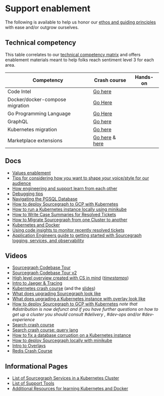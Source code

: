 # Support enablement

The following is available to help us honor our [ethos and guiding principles](../index.md) with ease and/or outgrow ourselves.

## Technical competency

This table correlates to our [technical competency matrix](https://docs.google.com/spreadsheets/d/1npAo9c_yDGreh1KlUgG0qlG6nTNwW39sl4vTmAvwQu0/edit#gid=0) and offers enablement materials meant to help folks reach sentiment level 3 for each area.

| Competency                      | Crash course                                                                                                                                                                          | Hands-on |
| ------------------------------- | ------------------------------------------------------------------------------------------------------------------------------------------------------------------------------------- | -------- |
| Code Intel                      | [Go here](https://docs.google.com/presentation/d/1DpKx6lW6kFwOv9BJVS9u69cA93EHiXMmzeSVbA1xzgE/edit?usp=sharing)                                                                       |          |
| Docker/docker-compose migration | [Go Here](docker-compose-migrations.md)                                                                                                                                               |          |
| Go Programming Language         | [Go Here](https://go.dev/tour/welcome/1)                                                                                                                                              |          |
| GraphQL                         | [Go here](https://docs.google.com/presentation/d/1qgid2A0D0ycNidRfzsl2YrmjKTPiG_W8HPoECdgXwLE/edit?usp=sharing)                                                                       |          |
| Kubernetes migration            | [Go here](k8-migration.md)                                                                                                                                                            |          |
| Marketplace extensions          | [Go here](https://www.loom.com/share/ccee20f548c54b328951427bb00874e6) & [here](https://docs.google.com/presentation/d/1pxMoWaVUbFg80_YpnHZRNZ3kzJzaNs0FHAH9QvIVcz8/edit?usp=sharing) |

## Docs

- [Values enablement](support-values-enablement.md)
- [Tips for considering how you want to shape your voice/style for our audience](shape-your-voice.md)
- [How engineering and support learn from each other](eng-support-learn-from-eachother.md)
- [Debugging tips](debugging-tips.md)
- [Navigating the PGSQL Database](pgsql-guide.md)
- [How to deploy Sourcegraph to GCP with Kubernetes](gcp-sg-k8s.md)
- [How to run a Kubernetes instance locally using minikube](minikube.md)
- [How to Write Case Summaries for Resolved Tickets](zendesk-ticket-exporter.md)
- [How to Migrate Sourcegraph from one Cluster to another](k8-migration.md)
- [Kubernetes and Docker](k8s-resources.md)
- [Using code insights to monitor recently resolved tickets](keeping-up-with-resolved-issues.md)
- [Application Engineers guide to getting started with Sourcegraph logging, services, and observability](../../tools/support-logging-guide.md)

## Videos

- [Sourcegraph Codebase Tour](https://www.youtube.com/watch?v=3OewJAaX4KI)
- [Sourcegraph Codebase Tour v2](https://www.youtube.com/watch?v=VXaUXwMLzjg)
- [High level overview created with CS in mind](https://drive.google.com/file/d/1Veat9m5gb8O0fL37b-lD5rl5fKToTmb6/view?usp=sharing) ([_timestamps_](high-level-overview-index.md))
- [Intro to Jaeger & Tracing](https://drive.google.com/file/d/17mnCqJWJ1C855hl73hV1Y5S-1EOzusgX/view?usp=sharing)
- [Kubernetes crash course](https://drive.google.com/file/d/1mmD3NZaxAGiIwGLvYxK80DjuQco7z5JL/view?usp=sharing) (and the [slides](https://docs.google.com/presentation/d/155SXUleQP8X7tvhaxudkdxHuFXgFKy2d0AAu0GLUc1o/edit?usp=sharing))
- [What does upgrading Sourcegraph look like](https://drive.google.com/file/d/1oIrKJPo9hvc2UMfpb-a57HV9fCYEcS9n/view)
- [What does upgrading a Kubernetes instance with overlay look like](https://drive.google.com/file/d/1aWsXejG2qeFKGrY5BGzpSabwGuU1gLM3/view?usp=sharing)
- [How to deploy Sourcegraph to GCP with Kubernetes](https://drive.google.com/file/d/10uIp-rcN3nRa0FguScHU3NRrcXxgy6C7/view?usp=sharing) _note that #distribution is now defunct and if you have further questions on how to get up a cluster you should consult #delivery , #dev-ops and/or #dev-experience_
- [Search crash course](https://drive.google.com/file/d/1OEDgTJAaaEL5N0bcxSbRbBrdi8FU_ZPN/view?usp=sharing)
- [Search crash course: query lang](https://drive.google.com/file/d/1DOEKW279FbxipJCM6vDdKzly6epgNyyD/view?usp=sharing)
- [How to fix a database corruption on a Kubernetes instance](https://drive.google.com/file/d/1NlAA6nKp4W_iKU9TWga1OtUje3Ua85n0/view?usp=sharing)
- [How to deploy Sourcegraph locally with minikube](https://drive.google.com/file/d/1t4lFa6PwPkkXFiGVrS3ST-NnkH99OqOL/view?usp=sharing)
- [Intro to Overlays](https://drive.google.com/file/d/1S82jOsrNu4zUegj5Fich9njcav80vLVd/view?usp=sharing)
- [Redis Crash Course](https://www.youtube.com/watch?v=jgpVdJB2sKQ)

## Informational Pages

- [List of Sourcegraph Services in a Kubernetes Cluster](https://sourcegraph.github.io/support-tools/List%20of%20Pods/)
- [List of Support Tools](../../tools/index.md)
- [Additional Resources for learning Kubernetes and Docker](k8s-resources.md)
